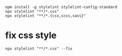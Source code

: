 ```
npm install -g stylelint stylelint-config-standard
npx stylelint "**/*.css"
npx stylelint "**/*.{css,scss,sass}"
```


# fix css style
```
npx stylelint "**/*.css" --fix 
```